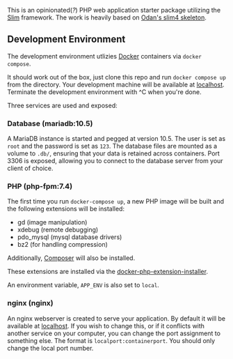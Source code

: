 This is an opinionated(_?_) PHP web application starter package utilizing the [Slim](https://www.slimframework.com/) framework. The work is heavily based on [Odan's slim4 skeleton](https://github.com/odan/slim4-skeleton). 

## Development Environment

The development environment utlizies [Docker](https://docker.com) containers via `docker compose`.

It should work out of the box, just clone this repo and run `docker compose up` from the directory. Your development machine will be available at [localhost](http://localhost). Terminate the development environment with ^C when you're done.

Three services are used and exposed:

### Database (mariadb:10.5)

A MariaDB instance is started and pegged at version 10.5. The user is set as `root` and the password is set as `123`. The database files are mounted as a volume to `.db/`, ensuring that your data is retained across containers. Port 3306 is exposed, allowing you to connect to the database server from your client of choice.

### PHP (php-fpm:7.4)

The first time you run `docker-compose up`, a new PHP image will be built and the following extensions will be installed:

- gd (image manipulation)
- xdebug (remote debugging)
- pdo_mysql (mysql database drivers)
- bz2 (for handling compression)

Additionally, [Composer](https://getcomposer.org/) will also be installed.

These extensions are installed via the [docker-php-extension-installer](https://github.com/mlocati/docker-php-extension-installer).

An environment variable, `APP_ENV` is also set to `local`.

### nginx (nginx)

An nginx webserver is created to serve your application. By default it will be available at [localhost](http://localhost). If you wish to change this, or if it conflicts with another service on your computer, you can change the port assignment to something else. The format is `localport:containerport`. You should only change the local port number.
